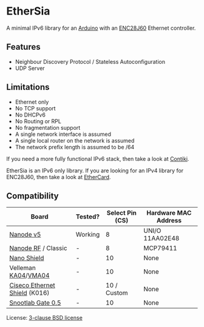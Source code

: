 EtherSia
========

A minimal IPv6 library for an [Arduino] with an [ENC28J60] Ethernet controller.

Features
--------
- Neighbour Discovery Protocol / Stateless Autoconfiguration
- UDP Server


Limitations
-----------
- Ethernet only
- No TCP support
- No DHCPv6
- No Routing or RPL
- No fragmentation support
- A single network interface is assumed
- A single local router on the network is assumed
- The network prefix length is assumed to be /64

If you need a more fully functional IPv6 stack, then take a look at [Contiki].

EtherSia is an IPv6 only library. If you are looking for an IPv4 library for ENC28J60,
then take a look at [EtherCard].


Compatibility
-------------

| Board                           | Tested? | Select Pin (CS) | Hardware MAC Address |
|---------------------------------|---------|-----------------|----------------------|
| [Nanode v5]                     | Working | 8               | UNI/O 11AA02E48      |
| [Nanode RF] / Classic           | -       | 8               | MCP79411             |
| [Nano Shield]                   | -       | 10              | None                 |
| Velleman [KA04]/[VMA04]         | -       | 10              | None                 |
| [Ciseco Ethernet Shield] (K016) | -       | 10 / Custom     | None                 |
| [Snootlab Gate 0.5]             | -       | 10              | None                 |


License: [3-clause BSD license]


[Arduino]:                http://www.arduino.cc/
[Contiki]:                http://www.contiki-os.org/
[ENC28J60]:               http://www.microchip.com/ENC28J60
[EtherCard]:              http://github.com/jcw/ethercard
[3-clause BSD license]:   http://opensource.org/licenses/BSD-3-Clause

[Nanode v5]:              https://wiki.london.hackspace.org.uk/view/Project:Nanode
[Nanode RF]:              http://ichilton.github.com/nanode/rf/build_guide.html
[Nano Shield]:            http://www.tweaking4all.com/hardware/arduino/arduino-enc28j60-ethernet/
[KA04]:                   http://www.vellemanprojects.eu/products/view/?id=412244
[VMA04]:                  http://www.vellemanprojects.eu/products/view/?id=412540
[Ciseco Ethernet Shield]: http://openmicros.org/articles/88-ciseco-product-documentation/178-enc28j60-ethernet-shield-how-to-build
[Snootlab Gate 0.5]:      http://shop.snootlab.com/ethernet/85-gate.html

